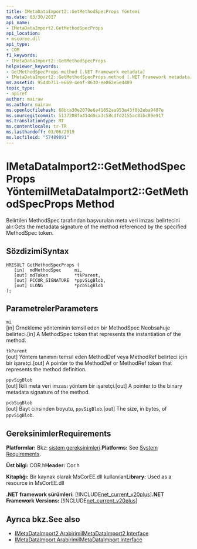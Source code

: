 ```yaml
---
title: IMetaDataImport2::GetMethodSpecProps Yöntemi
ms.date: 03/30/2017
api_name:
- IMetaDataImport2.GetMethodSpecProps
api_location:
- mscoree.dll
api_type:
- COM
f1_keywords:
- IMetaDataImport2::GetMethodSpecProps
helpviewer_keywords:
- GetMethodSpecProps method [.NET Framework metadata]
- IMetaDataImport2::GetMethodSpecProps method [.NET Framework metadata]
ms.assetid: 9544b711-e669-4eaf-8630-ee862e5e4489
topic_type:
- apiref
author: mairaw
ms.author: mairaw
ms.openlocfilehash: 68bca30e2079e6a41852aa953e43f8b2eba9487e
ms.sourcegitcommit: 5137208fa414d9ca3c58cdfd2155ac81bc89e917
ms.translationtype: MT
ms.contentlocale: tr-TR
ms.lasthandoff: 03/06/2019
ms.locfileid: "57489091"
---
```

# <a name="imetadataimport2getmethodspecprops-method"></a><span data-ttu-id="5a9f8-102">IMetaDataImport2::GetMethodSpecProps Yöntemi</span><span class="sxs-lookup"><span data-stu-id="5a9f8-102">IMetaDataImport2::GetMethodSpecProps Method</span></span>
<span data-ttu-id="5a9f8-103">Belirtilen MethodSpec tarafından başvurulan meta veri imzası belirtecini alır.</span><span class="sxs-lookup"><span data-stu-id="5a9f8-103">Gets the metadata signature of the method referenced by the specified MethodSpec token.</span></span>  
  
## <a name="syntax"></a><span data-ttu-id="5a9f8-104">Sözdizimi</span><span class="sxs-lookup"><span data-stu-id="5a9f8-104">Syntax</span></span>  
  
```  
HRESULT GetMethodSpecProps (  
   [in]  mdMethodSpec     mi,  
   [out] mdToken          *tkParent,  
   [out] PCCOR_SIGNATURE  *ppvSigBlob,   
   [out] ULONG            *pcbSigBlob  
);   
```  
  
## <a name="parameters"></a><span data-ttu-id="5a9f8-105">Parametreler</span><span class="sxs-lookup"><span data-stu-id="5a9f8-105">Parameters</span></span>  
 `mi`  
 <span data-ttu-id="5a9f8-106">[in] Örnekleme yönteminin temsil eden bir MethodSpec Neobsahuje belirteci.</span><span class="sxs-lookup"><span data-stu-id="5a9f8-106">[in] A MethodSpec token that represents the instantiation of the method.</span></span>  
  
 `tkParent`  
 <span data-ttu-id="5a9f8-107">[out] Yöntem tanımını temsil eden MethodDef veya MethodRef belirteci için bir işaretçi.</span><span class="sxs-lookup"><span data-stu-id="5a9f8-107">[out] A pointer to the MethodDef or MethodRef token that represents the method definition.</span></span>  
  
 `ppvSigBlob`  
 <span data-ttu-id="5a9f8-108">[out] İkili meta veri imzası yöntem bir işaretçi.</span><span class="sxs-lookup"><span data-stu-id="5a9f8-108">[out] A pointer to the binary metadata signature of the method.</span></span>  
  
 `pcbSigBlob`  
 <span data-ttu-id="5a9f8-109">[out] Bayt cinsinden boyutu, `ppvSigBlob`.</span><span class="sxs-lookup"><span data-stu-id="5a9f8-109">[out] The size, in bytes, of `ppvSigBlob`.</span></span>  
  
## <a name="requirements"></a><span data-ttu-id="5a9f8-110">Gereksinimler</span><span class="sxs-lookup"><span data-stu-id="5a9f8-110">Requirements</span></span>  
 <span data-ttu-id="5a9f8-111">**Platformlar:** Bkz: [sistem gereksinimleri](../../../../docs/framework/get-started/system-requirements.md).</span><span class="sxs-lookup"><span data-stu-id="5a9f8-111">**Platforms:** See [System Requirements](../../../../docs/framework/get-started/system-requirements.md).</span></span>  
  
 <span data-ttu-id="5a9f8-112">**Üst bilgi:** COR.h</span><span class="sxs-lookup"><span data-stu-id="5a9f8-112">**Header:** Cor.h</span></span>  
  
 <span data-ttu-id="5a9f8-113">**Kitaplığı:** Bir kaynak olarak MsCorEE.dll kullanılan</span><span class="sxs-lookup"><span data-stu-id="5a9f8-113">**Library:** Used as a resource in MsCorEE.dll</span></span>  
  
 <span data-ttu-id="5a9f8-114">**.NET framework sürümleri:** [!INCLUDE[net_current_v20plus](../../../../includes/net-current-v20plus-md.md)]</span><span class="sxs-lookup"><span data-stu-id="5a9f8-114">**.NET Framework Versions:** [!INCLUDE[net_current_v20plus](../../../../includes/net-current-v20plus-md.md)]</span></span>  
  
## <a name="see-also"></a><span data-ttu-id="5a9f8-115">Ayrıca bkz.</span><span class="sxs-lookup"><span data-stu-id="5a9f8-115">See also</span></span>
- [<span data-ttu-id="5a9f8-116">IMetaDataImport2 Arabirimi</span><span class="sxs-lookup"><span data-stu-id="5a9f8-116">IMetaDataImport2 Interface</span></span>](../../../../docs/framework/unmanaged-api/metadata/imetadataimport2-interface.md)
- [<span data-ttu-id="5a9f8-117">IMetaDataImport Arabirimi</span><span class="sxs-lookup"><span data-stu-id="5a9f8-117">IMetaDataImport Interface</span></span>](../../../../docs/framework/unmanaged-api/metadata/imetadataimport-interface.md)
